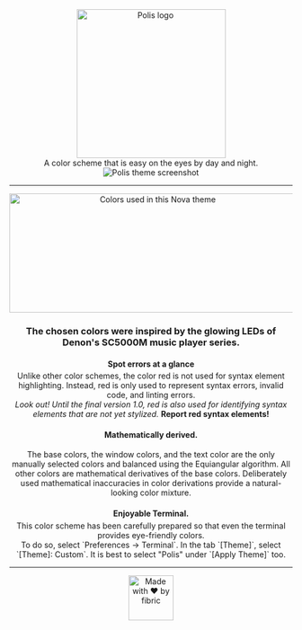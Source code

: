 <div align="center">

<img src="https://gitlab.com/fibric/polis-nova-theme/-/raw/main/Images/logo/polis-logo-small.svg" alt="Polis logo" width="265" alt="polis logo small">

<p style="margin: 0 auto 0">
A color scheme that is easy on the eyes by day and night.
</p>

<img src="https://gitlab.com/fibric/polis-nova-theme/-/raw/main/Images/polis-theme-screenshot@2x.png?inline=true" alt="Polis theme screenshot">

-----

<img src="https://gitlab.com/fibric/polis-nova-theme/-/raw/main/Images/syntax/polis-colors-transparent.svg" width="512" height="212" alt="Colors used in this Nova theme">

### The chosen colors were inspired by the glowing LEDs of Denon's SC5000M music player series.

#### Spot errors at a glance

<p style="margin: -1em auto 0">
Unlike other color schemes, the color red is not used for syntax element highlighting. Instead, red is only used to represent syntax errors, invalid code, and linting errors.
</p>
<p style="margin: -1em auto 0">

*Look out! Until the final version 1.0, red is also used for identifying syntax elements that are not yet stylized.* **Report red syntax elements!**
</p>

#### Mathematically derived.

<p style="margin: 0 auto 0">
The base colors, the window colors, and the text color are the only manually selected colors and balanced using the Equiangular algorithm. All other colors are mathematical derivatives of the base colors. Deliberately used mathematical inaccuracies in color derivations provide a natural-looking color mixture.
</p>

#### Enjoyable Terminal.

<p style="margin: -1em auto 0">
This color scheme has been carefully prepared so that even the terminal provides eye-friendly colors.
</p>
<p style="margin: 0 auto 0">
To do so, select `Preferences -> Terminal`. In the tab `[Theme]`, select `[Theme]: Custom`. It is best to select "Polis" under `[Apply Theme]` too.
</p>

-----

<img src="https://gitlab.com/fibric/logo/-/raw/master/fibric-logo-text.svg" width="80" alt="Made with ❤️ by fibric">
</div>
